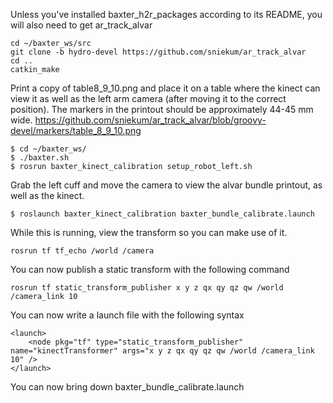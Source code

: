 Unless you've installed baxter_h2r_packages according to its README, you will also need to get ar_track_alvar

```
cd ~/baxter_ws/src
git clone -b hydro-devel https://github.com/sniekum/ar_track_alvar
cd ..
catkin_make

```

Print a copy of table8_9_10.png and place it on a table where the kinect can view it as well as the left arm camera (after moving it to the correct position). The markers in the printout should be approximately 44-45 mm wide.
https://github.com/sniekum/ar_track_alvar/blob/groovy-devel/markers/table_8_9_10.png


```
$ cd ~/baxter_ws/
$ ./baxter.sh
$ rosrun baxter_kinect_calibration setup_robot_left.sh
```

Grab the left cuff and move the camera to view the alvar bundle printout, as well as the kinect.

```
$ roslaunch baxter_kinect_calibration baxter_bundle_calibrate.launch
```

While this is running, view the transform so you can make use of it.

```
rosrun tf tf_echo /world /camera
```

You can now publish a static transform with the following command
```
rosrun tf static_transform_publisher x y z qx qy qz qw /world /camera_link 10
```

You can now write a launch file with the following syntax
```
<launch>
    <node pkg="tf" type="static_transform_publisher" name="kinectTransformer" args="x y z qx qy qz qw /world /camera_link 10" />
</launch>
```



You can now bring down baxter_bundle_calibrate.launch
